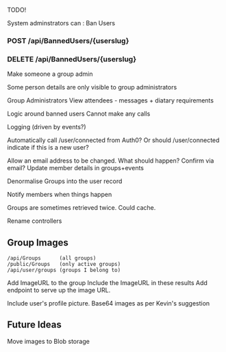 
TODO!

System adminstrators can :  Ban Users
### POST /api/BannedUsers/{userslug}
### DELETE /api/BannedUsers/{userslug}

Make someone a group admin

Some person details are only visible to group administrators

Group Administrators
View attendees - messages + diatary  requirements

Logic around banned users
    Cannot make any calls

Logging (driven by events?)

Automatically call /user/connected from Auth0?   Or should /user/connected indicate if this is a new user?



Allow an email address to be changed.  What should happen?  Confirm via email?  Update member details in groups+events



Denormalise Groups into the user record

Notify members when things happen

Groups are sometimes retrieved twice.  Could cache.   

Rename controllers


## Group Images
    /api/Groups      (all groups)
    /public/Groups   (only active groups)
    /api/user/groups (groups I belong to)

Add ImageURL to the group
Include the ImageURL in these results
Add endpoint to serve up the image URL.


Include user's profile picture.
Base64 images  as per Kevin's suggestion


## Future Ideas

Move images to Blob storage